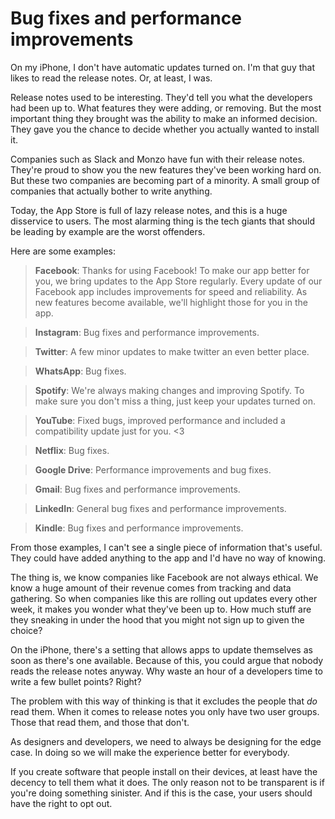 # Bug fixes and performance improvements

On my iPhone, I don't have automatic updates turned on. I'm that guy that likes to read the release notes. Or, at least, I was.

Release notes used to be interesting. They'd tell you what the developers had been up to. What features they were adding, or removing. But the most important thing they brought was the ability to make an informed decision. They gave you the chance to decide whether you actually wanted to install it.

Companies such as Slack and Monzo have fun with their release notes. They're proud to show you the new features they've been working hard on. But these two companies are becoming part of a minority. A small group of companies that actually bother to write anything.

Today, the App Store is full of lazy release notes, and this is a huge disservice to users. The most alarming thing is the tech giants that should be leading by example are the worst offenders.

Here are some examples:

> **Facebook**: Thanks for using Facebook! To make our app better for you, we bring updates to the App Store regularly. Every update of our Facebook app includes improvements for speed and reliability. As new features become available, we'll highlight those for you in the app.

> **Instagram**: Bug fixes and performance improvements.

> **Twitter**: A few minor updates to make twitter an even better place.

> **WhatsApp**: Bug fixes.

> **Spotify**: We're always making changes and improving Spotify. To make sure you don't miss a thing, just keep your updates turned on.

> **YouTube**: Fixed bugs, improved performance and included a compatibility update just for you. <3

> **Netflix**: Bug fixes.

> **Google Drive**: Performance improvements and bug fixes.

> **Gmail**: Bug fixes and performance improvements.

> **LinkedIn**: General bug fixes and performance improvements.

> **Kindle**: Bug fixes and performance improvements.

From those examples, I can't see a single piece of information that's useful. They could have added anything to the app and I'd have no way of knowing.

The thing is, we know companies like Facebook are not always ethical. We know a huge amount of their revenue comes from tracking and data gathering. So when companies like this are rolling out updates every other week, it makes you wonder what they've been up to. How much stuff are they sneaking in under the hood that you might not sign up to given the choice?

On the iPhone, there's a setting that allows apps to update themselves as soon as there's one available. Because of this, you could argue that nobody reads the release notes anyway. Why waste an hour of a developers time to write a few bullet points? Right?

The problem with this way of thinking is that it excludes the people that *do* read them. When it comes to release notes you only have two user groups. Those that read them, and those that don't.

As designers and developers, we need to always be designing for the edge case. In doing so we will make the experience better for everybody. 

If you create software that people install on their devices, at least have the decency to tell them what it does. The only reason not to be transparent is if you're doing something sinister. And if this is the case, your users should have the right to opt out.